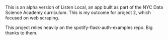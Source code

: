 This is an alpha version of Listen Local, an app built as part of the NYC Data Science Academy curriculum. This is my outcome for project 2, which focused on web scraping. 

This project relies heavily on the spotify-flask-auth-examples repo. Big thanks to them.
